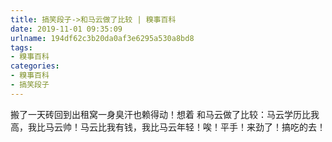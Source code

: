 ```yaml
---
title: 搞笑段子->和马云做了比较 | 糗事百科
date: 2019-11-01 09:35:09
urlname: 194df62c3b20da0af3e6295a530a8bd8
tags: 
- 糗事百科
categories:
- 糗事百科
- 搞笑段子
---
```

搬了一天砖回到出租窝一身臭汗也赖得动！想着 和马云做了比较：马云学历比我高，我比马云帅！马云比我有钱，我比马云年轻！唉！平手！来劲了！搞吃的去！


